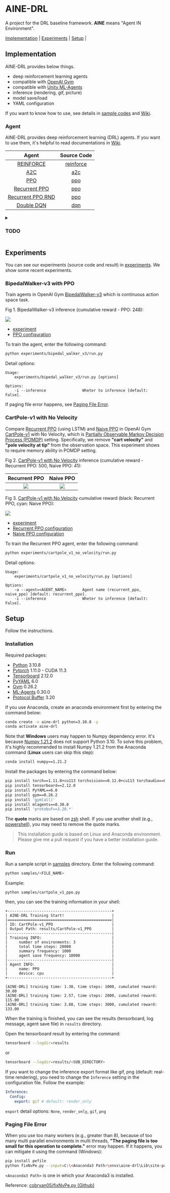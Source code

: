 # AINE-DRL

A project for the DRL baseline framework. **AINE** means "Agent IN Environment".

[Implementation](#implementation) | [Experiments](#experiments) | [Setup](#setup) |

## Implementation

AINE-DRL provides below things.

* deep reinforcement learning agents
* compatible with [OpenAI Gym](https://github.com/openai/gym)
* compatible with [Unity ML-Agents](https://github.com/Unity-Technologies/ml-agents)
* inference (rendering, gif, picture)
* model save/load
* YAML configuration

If you want to know how to use, see details in [sample codes](samples/) and [Wiki](https://github.com/DevSlem/AINE-DRL/wiki).

### Agent

AINE-DRL provides deep reinforcement learning (DRL) agents. If you want to use them, it's helpful to read documentations in [Wiki](https://github.com/DevSlem/AINE-DRL/wiki). 

|Agent|Source Code|
|:---:|:---:|
|[REINFORCE](https://github.com/DevSlem/AINE-DRL/wiki/REINFORCE)|[reinforce](aine_drl/agent/reinforce/)|
|[A2C](https://github.com/DevSlem/AINE-DRL/wiki/A2C)|[a2c](aine_drl/agent/a2c/)|
|[PPO](https://github.com/DevSlem/AINE-DRL/wiki/PPO)|[ppo](aine_drl/agent/ppo)|
|[Recurrent PPO](https://github.com/DevSlem/AINE-DRL/wiki/Recurrent-PPO)|[ppo](aine_drl/agent/ppo/)|
|[Recurrent PPO RND](https://github.com/DevSlem/AINE-DRL/wiki/Recurrent-PPO-RND)|[ppo](aine_drl/agent/ppo/)|
|[Double DQN](https://github.com/DevSlem/AINE-DRL/wiki/Double-DQN)|[dqn](aine_drl/agent/dqn/)|


<details>
<summary><h3>TODO</h3></summary>

- [ ] DDPG
- [ ] Prioritized Experience Replay 
- [ ] SAC
- [ ] Intrinsic Curiosity Module (ICM)
- [ ] Random Network Distillation (RND)

</details>

## Experiments

You can see our experiments (source code and result) in [experiments](experiments/). We show some recent experiments.

### BipedalWalker-v3 with PPO

Train agents in OpenAI Gym [BipedalWalker-v3](https://github.com/openai/gym/wiki/BipedalWalker-v2) which is continuous action space task.

Fig 1. BipedalWalker-v3 inference (cumulative reward - PPO: 248):

![](images/BipedalWalker-v3_PPO.gif)

* [experiment](experiments/bipedal_walker_v3/)
* [PPO configuration](config/experiments/bipedal_walker_v3_ppo.yaml)

To train the agent, enter the following command:

```bash
python experiments/bipedal_walker_v3/run.py
```

Detail options:

```
Usage:
    experiments/bipedal_walker_v3/run.py [options]

Options:
    -i --inference                Wheter to inference [default: False].
```

If paging file error happens, see [Paging File Error](#paging-file-error).

### CartPole-v1 with No Velocity

Compare [Recurrent PPO](https://github.com/DevSlem/AINE-DRL/wiki/Recurrent-PPO) (using LSTM) and [Naive PPO](https://github.com/DevSlem/AINE-DRL/wiki/PPO) in OpenAI Gym [CartPole-v1](https://github.com/openai/gym/wiki/CartPole-v0) with No Velocity, which is [Partially Observable Markov Decision Process (POMDP)](https://en.wikipedia.org/wiki/Partially_observable_Markov_decision_process) setting. Specifically, we remove **"cart velocity"** and **"pole velocity at tip"** from the observation space. This experiment shows to require memory ability in POMDP setting.

Fig 2. [CartPole-v1 with No Velocity](https://github.com/openai/gym/wiki/CartPole-v0) inference (cumulative reward - Recurrent PPO: 500, Naive PPO: 41):

|Recurrent PPO|Naive PPO|
|:---:|:---:|
|![](images/CartPole-v1-NoVelocity_RecurrentPPO.gif)|![](images/CartPole-v1-NoVelocity_NaivePPO.gif)|

Fig 3. [CartPole-v1 with No Velocity](https://github.com/openai/gym/wiki/CartPole-v0) cumulative reward (black: Recurrent PPO, cyan: Naive PPO):

![](images/cartpole-v1-no-velocity-cumulative-reward.png)

* [experiment](experiments/cartpole_v1_no_velocity/)
* [Recurrent PPO configuration](config/experiments/cartpole_v1_no_velocity_recurrent_ppo.yaml)
* [Naive PPO configuration](config/experiments/cartpole_v1_no_velocity_naive_ppo.yaml)

To train the Recurrent PPO agent, enter the following command:

```bash
python experiments/cartpole_v1_no_velocity/run.py
```

Detail options:

```
Usage:
    experiments/cartpole_v1_no_velocity/run.py [options]

Options:
    -a --agent=<AGENT_NAME>       Agent name (recurrent_ppo, naive_ppo) [default: recurrent_ppo].
    -i --inference                Wheter to inference [default: False].
```

## Setup

Follow the instructions.

### Installation

Required packages:

* [Python](https://www.python.org/) 3.10.8
* [Pytorch](https://pytorch.org/) 1.11.0 - CUDA 11.3
* [Tensorboard](https://github.com/tensorflow/tensorboard) 2.12.0
* [PyYAML](https://pyyaml.org/) 6.0
* [Gym](https://github.com/openai/gym) 0.26.2
* [ML-Agents](https://github.com/Unity-Technologies/ml-agents/tree/release_20) 0.30.0
* [Protocol Buffer](https://protobuf.dev/getting-started/pythontutorial/) 3.20

If you use Anaconda, create an anaconda environment first by entering the command below:

```bash
conda create -n aine-drl python=3.10.8 -y
conda activate aine-drl
```

Note that **Windows** users may happen to Numpy dependency error. It's because [Numpy 1.21.2](https://numpy.org/doc/stable/release/1.21.1-notes.html) does not support Python 3.10. To solve this problem, it's highly recommended to install Numpy 1.21.2 from the Anaconda command (**Linux** users can skip this step):

```bash
conda install numpy==1.21.2
```

Install the packages by entering the command below:

```bash
pip install torch==1.11.0+cu113 torchvision==0.12.0+cu113 torchaudio==0.11.0 --extra-index-url https://download.pytorch.org/whl/cu113
pip install tensorboard==2.12.0
pip install PyYAML==6.0
pip install gym==0.26.2
pip install 'gym[all]'
pip install mlagents==0.30.0
pip install 'protobuf==3.20.*'
```

The **quote** marks are based on [zsh](https://www.zsh.org/) shell. If you use another shell (e.g., [powershell](https://learn.microsoft.com/en-us/powershell/)), you may need to remove the quote marks.

> This installation guide is based on Linux and Anaconda environment. Please give me a pull request if you have a better installation guide.

### Run

Run a sample script in [samples](samples/) directory. Enter the following command:

```bash
python samples/<FILE_NAME>
```

Example:

```bash
python samples/cartpole_v1_ppo.py
```

then, you can see the training information in your shell:

```
+----------------------------------------------+
| AINE-DRL Training Start!                     |
|==============================================|
| ID: CartPole-v1_PPO                          |
| Output Path: results/CartPole-v1_PPO         |
|----------------------------------------------|
| Training INFO:                               |
|     number of environments: 3                |
|     total time steps: 20000                  |
|     summary frequency: 1000                  |
|     agent save frequency: 10000              |
|----------------------------------------------|
| Agent INFO:                                  |
|     name: PPO                                |
|     device: cpu                              |
+----------------------------------------------+

[AINE-DRL] training time: 1.30, time steps: 1000, cumulated reward: 30.00
[AINE-DRL] training time: 2.57, time steps: 2000, cumulated reward: 115.00
[AINE-DRL] training time: 3.88, time steps: 3000, cumulated reward: 133.00
```

When the training is finished, you can see the results (tensorboard, log message, agent save file) in `results` directory.

Open the tensorboard result by entering the command:

```bash
tensorboard --logdir=results
```

or

```bash
tensorboard --logdir=results/<SUB_DIRECTORY>
```

If you want to change the inference export format like gif, png (default: real-time rendering), you need to change the `Inference` setting in the configuration file. Follow the example:

```yaml
Inference:
  Config:
    export: gif # default: render_only
```

`export` detail options: `None`, `render_only`, `gif`, `png`

### Paging File Error

When you use too many workers (e.g., greater than 8), because of too many multi parallel environments in multi threads, **"The paging file is too small for this operation to complete."** error may happen. If it happens, you can mitigate it using the command (Windows):

```bash
pip install pefile
python fixNvPe.py --input=C:\<Anaconda3 Path>\envs\aine-drl\Lib\site-packages\torch\lib\*.dll
```

`<Anaconda3 Path>` is one in which your Anaconda3 is installed.

Reference: [cobryan05/fixNvPe.py (Github)](https://gist.github.com/cobryan05/7d1fe28dd370e110a372c4d268dcb2e5)  
